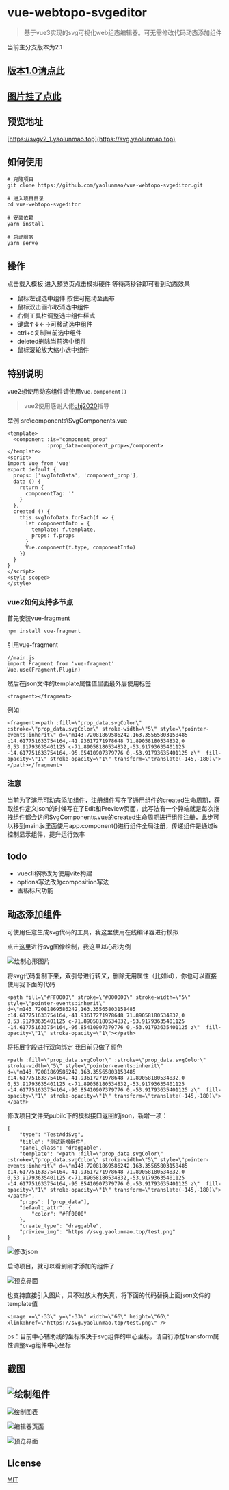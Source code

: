 # vue-webtopo-svgeditor

> 基于vue3实现的svg可视化web组态编辑器。可无需修改代码动态添加组件

当前主分支版本为2.1

## [版本1.0请点此](https://svgv1.yaolunmao.top)

## [图片挂了点此](https://www.cnblogs.com/Hero-/p/14784744.html)

## 预览地址

[https://svgv2_1.yaolunmao.top](https://svg.yaolunmao.top)

## 如何使用

```
# 克隆项目
git clone https://github.com/yaolunmao/vue-webtopo-svgeditor.git

# 进入项目目录
cd vue-webtopo-svgeditor

# 安装依赖
yarn install

# 启动服务
yarn serve

```

## 操作

点击载入模板  进入预览页点击模拟硬件 等待两秒钟即可看到动态效果

- 鼠标左键选中组件 按住可拖动至画布
- 鼠标双击画布取消选中组件
- 右侧工具栏调整选中组件样式
- 键盘↑↓←→可移动选中组件
- ctrl+c复制当前选中组件
- deleted删除当前选中组件
- 鼠标滚轮放大缩小选中组件

## 特别说明

vue2想使用动态组件请使用`Vue.component()`

> vue2使用感谢大佬[chj2020](https://github.com/chj2020)指导

举例 src\components\SvgComponents.vue

```vue
<template>
  <component :is="component_prop"
             :prop_data=component_prop></component>
</template>
<script>
import Vue from 'vue'
export default {
  props: ['svgInfoData', 'component_prop'],
  data () {
    return {
      componentTag: ''
    }
  },
  created () {
    this.svgInfoData.forEach(f => {
      let componentInfo = {
        template: f.template,
        props: f.props
      }
      Vue.component(f.type, componentInfo)
    })
  }
}
</script>
<style scoped>
</style>

```

### vue2如何支持多节点

首先安装vue-fragment

```vue
npm install vue-fragment
```

引用vue-fragment

```vue
//main.js
import Fragment from 'vue-fragment'
Vue.use(Fragment.Plugin)
```

然后在json文件的template属性值里面最外层使用标签

```vue
<fragment></fragment>
```

例如

```vue
<fragment><path :fill=\"prop_data.svgColor\" :stroke=\"prop_data.svgColor\" stroke-width=\"5\" style=\"pointer-events:inherit\" d=\"m143.72081869586242,163.35565803158485 c14.617751633754164,-41.93617271978648 71.89058180534832,0 0,53.91793635401125 c-71.89058180534832,-53.91793635401125 -14.617751633754164,-95.85410907379776 0,-53.91793635401125 z\"  fill-opacity=\"1\" stroke-opacity=\"1\" transform=\"translate(-145,-180)\"></path></fragment>
```



### 注意

当前为了演示可动态添加组件，注册组件写在了通用组件的created生命周期，获取组件定义json的时候写在了Edit和Preview页面，此写法有一个弊端就是每次拖拽组件都会访问SvgComponents.vue的created生命周期进行组件注册，此步可以移到main.js里面使用app.component()进行组件全局注册，传递组件是通过is控制显示组件，提升运行效率

## todo

- vuecli移除改为使用vite构建
- options写法改为composition写法
- 画板标尺功能

## 动态添加组件

可使用任意生成svg代码的工具，我这里使用在线编译器进行模拟

点击[这里](https://svgedit.yaolunmao.top/)进行svg图像绘制，我这里以心形为例

![绘制心形图片](https://images.cnblogs.com/cnblogs_com/Hero-/1976969/o_2105190646421.png)

将svg代码复制下来，双引号进行转义，删除无用属性（比如id），你也可以直接使用我下面的代码

```
<path fill=\"#FF0000\" stroke=\"#000000\" stroke-width=\"5\" style=\"pointer-events:inherit\" d=\"m143.72081869586242,163.35565803158485 c14.617751633754164,-41.93617271978648 71.89058180534832,0 0,53.91793635401125 c-71.89058180534832,-53.91793635401125 -14.617751633754164,-95.85410907379776 0,-53.91793635401125 z\"  fill-opacity=\"1\" stroke-opacity=\"1\"></path>
```

将拓展字段进行双向绑定 我目前只做了颜色

```
<path :fill=\"prop_data.svgColor\" :stroke=\"prop_data.svgColor\" stroke-width=\"5\" style=\"pointer-events:inherit\" d=\"m143.72081869586242,163.35565803158485 c14.617751633754164,-41.93617271978648 71.89058180534832,0 0,53.91793635401125 c-71.89058180534832,-53.91793635401125 -14.617751633754164,-95.85410907379776 0,-53.91793635401125 z\"  fill-opacity=\"1\" stroke-opacity=\"1\" transform=\"translate(-145,-180)\"></path>
```

修改项目文件夹pubilc下的模拟接口返回的json，新增一项：

```
{
	"type": "TestAddSvg",
	"title": "测试新增组件",
	"panel_class": "draggable",
	"template": "<path :fill=\"prop_data.svgColor\" :stroke=\"prop_data.svgColor\" stroke-width=\"5\" style=\"pointer-events:inherit\" d=\"m143.72081869586242,163.35565803158485 c14.617751633754164,-41.93617271978648 71.89058180534832,0 0,53.91793635401125 c-71.89058180534832,-53.91793635401125 -14.617751633754164,-95.85410907379776 0,-53.91793635401125 z\"  fill-opacity=\"1\" stroke-opacity=\"1\" transform=\"translate(-145,-180)\"></path>",
	"props": ["prop_data"],
	"default_attr": {
		"color": "#FF0000"
	},
	"create_type": "draggable",
	"priview_img": "https://svg.yaolunmao.top/test.png"
}
```

![修改json](https://images.cnblogs.com/cnblogs_com/Hero-/1976969/o_210519050539%E6%B7%BB%E5%8A%A0%E7%BB%84%E4%BB%B62.png)

启动项目，就可以看到刚才添加的组件了

![预览界面](https://images.cnblogs.com/cnblogs_com/Hero-/1976969/o_210519050543%E6%B7%BB%E5%8A%A0%E7%BB%84%E4%BB%B63.png)

也支持直接引入图片，只不过放大有失真，将下面的代码替换上面json文件的template值

```
<image x=\"-33\" y=\"-33\" width=\"66\" height=\"66\" xlink:href=\"https://svg.yaolunmao.top/test.png\" />
```

ps：目前中心辅助线的坐标取决于svg组件的中心坐标，请自行添加transform属性调整svg组件中心坐标

## 截图



## ![绘制组件](https://blog-static.cnblogs.com/files/Hero-/%E7%BB%98%E5%88%B6%E7%BB%84%E4%BB%B6.gif)

![绘制图表](https://blog-static.cnblogs.com/files/Hero-/%E5%9B%BE%E8%A1%A8.gif)

![编辑器页面](https://img-blog.csdnimg.cn/20210322100014954.gif#pic_center)

![预览界面](https://blog-static.cnblogs.com/files/Hero-/%E9%A2%84%E8%A7%88.gif)

## License

[MIT](http://opensource.org/licenses/MIT)